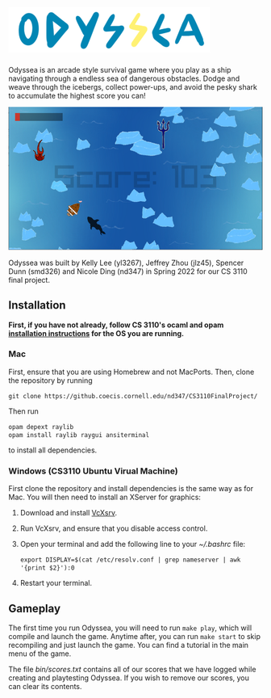 
![Odyssea](/img/logo.png "Odyssea")
=========

Odyssea is an arcade style survival game where you play as a ship navigating through a endless sea of dangerous obstacles. Dodge and weave through the icebergs, collect power-ups, and avoid the pesky shark to accumulate the highest score you can!

![Gameplay](/img/screenshot.png "Odyssea gameplay screenshot")

Odyssea was built by Kelly Lee (yl3267), Jeffrey Zhou (jlz45), Spencer Dunn (smd326) and Nicole Ding (nd347) in Spring 2022 for our CS 3110 final project. 

Installation
-----------
**First, if you have not already, follow CS 3110's ocaml and opam [installation instructions](https://cs3110.github.io/textbook/chapters/preface/install.html) for the OS you are running.**

### Mac

First, ensure that you are using Homebrew and not MacPorts. Then, clone the repository by running 
```
git clone https://github.coecis.cornell.edu/nd347/CS3110FinalProject/
```

Then run
```
opam depext raylib
opam install raylib raygui ansiterminal
```
to install all dependencies.

### Windows (CS3110 Ubuntu Virual Machine)

First clone the repository and install dependencies is the same way as for Mac. You will then need to install an XServer for graphics:
1. Download and install [VcXsrv](https://sourceforge.net/projects/vcxsrv/).
2. Run VcXsrv, and ensure that you disable access control.
3. Open your terminal and add the following line to your *~/.bashrc* file:
   ```
   export DISPLAY=$(cat /etc/resolv.conf | grep nameserver | awk '{print $2}'):0
   ```

4. Restart your terminal.

Gameplay
------
The first time you run Odyssea, you will need to run `make play`, which will compile and launch the game. Anytime after, you can run `make start` to skip recompiling and just launch the game. You can find a tutorial in the main menu of the game.

The file *bin/scores.txt* contains all of our scores that we have logged while creating and playtesting Odyssea. If you wish to remove our scores, you can clear its contents.
